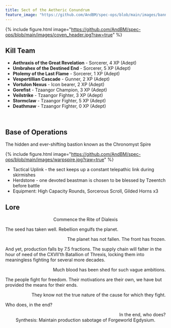```yaml
---
title: Sect of the Aetheric Conundrum
feature_image: "https://github.com/AndBM/spec-ops/blob/main/images/banner_landscape.jpg?raw=true"
---
```


{% include figure.html image="https://github.com/AndBM/spec-ops/blob/main/images/coven_header.jpg?raw=true" %}

## Kill Team

* **Aethraxis of the Great Revelation** - Sorcerer, 4 XP (Adept)
* **Umbrahex of the Destined End** - Sorcerer, 5 XP (Adept)
* **Ptolemy of the Last Flame** - Sorcerer, 1 XP (Adept)
* **Vespertillian Cascade** - Gunner, 2 XP (Adept)
* **Vortulon Nexus** - Icon bearer, 2 XP (Adept)
* **Gorefist** - Tzaangor Champion, 3 XP (Adept)
* **Veilstrike** - Tzaangor Fighter, 3 XP (Adept)
* **Stormclaw** - Tzaangor Fighter, 5 XP (Adept)
* **Deathmaw** - Tzaangor Fighter, 0 XP (Adept)

<br>

## Base of Operations

The hidden and ever-shifting bastion known as the Chronomyst Spire

{% include figure.html image="https://github.com/AndBM/spec-ops/blob/main/images/warpspire.jpg?raw=true" %}

* Tactical Uplink - the sect keeps up a constant telepathic link during skirmishes
* Herdstone - one devoted beastman is chosen to be blessed by Tzeentch before battle
* Equipment: High Capacity Rounds, Sorcerous Scroll, Gilded Horns x3



## Lore
<div style="text-align: center"> Commence the Rite of Dialexis </div>

The seed has taken well. Rebellion engulfs the planet.

<div style="text-align: right"> The planet has not fallen. The front has frozen. </div>

And yet, production falls by 7.5 fractions. The supply chain will falter in the hour of need of the CXVII'th Batallion of Threxis, locking them into meaningless fighting for several more decades.

<div style="text-align: right"> Much blood has been shed for such vague ambitions. </div>

The people fight for freedom. Their motivations are their own, we have but provided the means for their ends.

<div style="text-align: right"> They know not the true nature of the cause for which they fight. </div>

Who does, in the end?

<div style="text-align: right"> In the end, who does? </div>

<div style="text-align: center"> Synthesis: Maintain production sabotage of Forgeworld Egdysium. </div>
